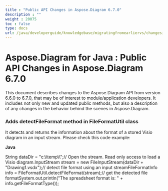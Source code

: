 ```yaml
---
title : "Public API Changes in Aspose.Diagram 6.7.0" 
description : "" 
weight : 20075 
toc : false
type: docs
url: /java/developerguide/knowledgebase/migratingfromearliervs/changesin6xx/public+api+changes+in+aspose.diagram+6.7.0/
---
```


# Aspose.Diagram for Java : Public API Changes in Aspose.Diagram 6.7.0


This document describes changes to the Aspose.Diagram API from version 6.6.0 to 6.7.0, that may be of interest to module/application developers. It includes not only new and updated public methods, but also a description of any changes in the behavior behind the scenes in Aspose.Diagram. 

### Adds detectFileFormat method in FileFormatUtil class

It detects and returns the information about the format of a stored Visio diagram in an input stream. Please check this code example:

**Java**

String dataDir = "c:\\\\temp\\\\";// Open the stream. Read only access to load a Visio diagram.InputStream stream = new FileInputStream(dataDir + "Drawing1.vsdx");// detect file format using an input streamFileFormatInfo info = FileFormatUtil.detectFileFormat(stream);// get the detected file formatSystem.out.println("The spreadsheet format is: " + info.getFileFormatType());

